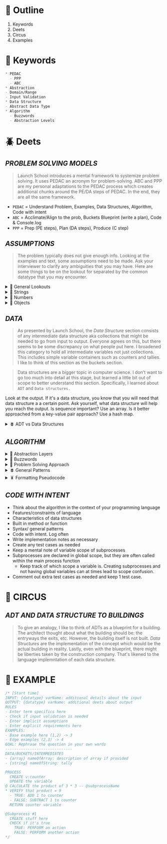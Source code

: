 <!--==================-->
# 📑 Outline
<!--==================-->
1. Keywords
2. Deets
3. Circus
4. Examples

<!--==================-->
# 🔑 Keywords
<!--==================-->
```md
* PEDAC
  - PPP
  - ABC
* Abstraction
- Domain/Range
- Input Validation
* Data Structure
- Abstract Data Type
* Algorithm
  - Buzzwords
  - Abstraction Levels
```

<!--==================-->
# 🪲 Deets
<!--==================-->
## _PROBLEM SOLVING MODELS_
> Launch School introduces a mental framework to systemize problem solving. It uses PEDAC an acronym for problem-solving. ABC and PPP are my personal adaptations to the PEDAC process which creates additional chunks around the PE/DA steps of PEDAC. In the end, they are all the same framework.
<!--~~~~~~~~~~~~~~~~~~-->

- `PEDAC` = Understand Problem, Examples, Data Structures, Algorithm, Code with intent
- `ABC` =  Acclimate/Align to the prob, Buckets Blueprint (write a plan), Code & Console.log
- `PPP` = Prep (PE steps), Plan (DA steps), Produce (C step)

## _ASSUMPTIONS_
> The problem typically does not give enough info. Looking at the examples and text, some assumptions need to be made. Ask your interviewer to clarify any ambiguities that you may have. Here are some things to be on the lookout for separated by the common datatype that you may encounter.
<!--~~~~~~~~~~~~~~~~~~-->

<details> <summary>🐝 General Lookouts</summary>

- Lower/Upper Bounds of Values
  * `Domain`: Possible input values
  * `Range`: Possible output values
  - Use interval notation from mathematics [exclusive] and (inclusive) to specify possible values
- Input Validation
  - Can we assume that the input is always a certain data type?
    - If we can assume the data type, can we assume that within that data type, it won't be a weird value such as `0, -0, <0, '', []`?
- Term Definitions
  - Examples: word, palindrome,adjacent, consecutive, etc
</details> <!---------------------->

<details> <summary>🐝 Strings</summary>

- Empty String
- Case Sensitivity
- Valid Values
- Alphabetical (a-z)
- Whitespace (space, new-line break, tab stop)
- Digits (0-9)
- Punctuation (.?!,;)
- Special characters (#$%)
</details> <!---------------------->

<details> <summary>🐝 Numbers</summary>

- Integer or Float?
- +/- 0
- Negative numbers
- NaN, +/- Infinity
- Precision: Rounding
- If the answer is a float, should the output be rounded to the tenth place? Hundreth?_
  - Float rounding error. There can't be a perfect representation of certain decimal based numbers using binary
</details> <!---------------------->

<details> <summary>🐝 Objects</summary>

- Return same input object ref or new obj ref?
</details>

## _DATA_
> As presented by Launch School, the *Data Structure* section consists of any intermediate data structure aka collections that might be needed to go from input to output. Everyone agrees on this, but there seems to be some discrepancy on what people put here. I broadened this category to hold all intermediate variables not just collections. This includes simple variable containers such as counters and tallies. I like to think of this section as the buckets section.

> Data structures are a bigger topic in computer science. I don't want to go too much into detail at this stage, but learned a little bit out of scope to better understand this section. Specifically, I learned about `ADT` and `Data structures.`
<!--~~~~~~~~~~~~~~~~~~-->

Look at the output. If it's a data structure, you know that you will need that data structure a a certain point. Ask yourself, what data structure will help you reach the output. Is sequence important? Use an array. Is it better approached from a key-value pair approach? Use a hash map.


<details> <summary>🪰 ADT vs Data Structures</summary>

- `Abstract Data Type(ADT)` = Conceptual model of the expected operations and possible values of a data type. It's told from the point of view of the user. The ('what') a datatype should do and not how it's implemented
  - Lists (Sequence), Dictionary (Key value), Stack, Queue, Graph, Tree, Set
- `Data Structure` = The how a ADT gets implemented in the real world. From the point of view of the implementer
  - Static Arrays, Dynamic Arrays, Linked List, Hash Map, Adjacency List
</details> <!---------------------->

## _ALGORITHM_
<details><summary>🐝 Abstraction Layers</summary>

> Info can be broken down from more general to more specific. Start off with a bird's eye view and generally zoom into the details. There are generally 3 layers of `abstraction`. Within each layer, you wanna `decompose` and break down the steps into chunks. Make sure to keep each chunk appropriately abstracted for its layer. Stay in the top 2 layers when writing the algorithm. Don't overcrowd your algorithm with unnecessary complexity.
<!--~~~~~~~~~~~~~~~~~~-->
1. High Level Overview (ELI5)
2. Programming Speak (Language agnostic)
3. Language implementation (Language specific syntax & quirks)
</details> <!---------------------->


<details><summary>🐝 Buzzwords</summary>

> Using the right verbs can help ensure that you stay at the right abstraction layer. There are programming specific words such as loops or conditionals. There are language specific words such as when referring to a specific syntax. Use general verbs for the high level overview to ensure that you stay abstracted. Using the abstraction layers from the previous section, try to use verbs that match the appropriate abstraction level.
<!--~~~~~~~~~~~~~~~~~~-->
```yaml 🐜
# HIGH LEVEL BUZZWORDS
Variables: Create, Store
Collections: Select/Filter, Transform, Traverse/Search, Sort, Update, Remove
Loops: Repeat, Traverse/Search
Conditionals: Check, Test, Verify, Confirm
Operations: Calculate, Count, Combine
Other: Return, Output, Prompt

# MID LEVEL BUZZWORDS
Variables: Set, Get/Retrieve, Initialize
Collections: Iterate, Push, Pop, Append,
Loops: Iterate, For, While
Conditionals: If, Else if
Operations: Increment, Decrement

# LOW LEVEL BUZZWORDS
# Syntax specific words referring to specific methods/operators
Copy: Spread, concat
Variable: let, const
Looping: forEach, for..in, for..of
```
</details> <!---------------------->

<details><summary>🐝 Problem Solving Approach</summary>

> Start off with the brute-force approach if you don't see any patterns. Decompose into smaller steps and try to find any subprocesses.
<!--~~~~~~~~~~~~~~~~~~-->
- Pattern Finding
- Categorize the problem from your mental library
- Simplify the problem & solution
- Mix & Match algorithms to try to find a solution
</details> <!---------------------->

<details><summary>🪰 General Patterns</summary>

1. Brute Force
2. Decomposition: Divide and Conquer, Dynamic Programming, Branch and Bound
3. Approximation: Greedy, Heuristic Approximation
</details> <!---------------------->

<details><summary>🪳 Formatting Pseudocode</summary>

> Formatting is not a huge deal when writing the algorithm. At the same time, having a consistent way of writing the algorithm can provide a sense of consistency and comfort when confronted with a new problem.
<!--~~~~~~~~~~~~~~~~~~-->
```yaml
# VISUAL MARKERS
# Visual markers are placed in gutters
# Placed before each step
(@): subprocess at that step
(*): difficult or most important step of algorithm
(?): unsure about this step

# PREFIXES
# placed before var for additional info
# used with separator (:)
in:(name): input:(inputName)
ou:(name): output:(outputName)
i:(elem): iteration(elemName)
v:(name): variable(varName)
```
</details> <!---------------------->

## _CODE WITH INTENT_
- Think about the algorithm in the context of your programming language
- Features/constraints of language
- Characteristics of data structures
- Built in method or function
- Syntax/ general patterns
- Code with intent. Log often
- Write implementation notes as necessary
- Create any test cases as needed
- Keep a mental note of variable scope of subprocesses
- Subprocesses are declared in global scope, but they are often called within the main process function
  - Keep track of which scope a variable is. Creating subprocesses and not having global variables can at times lead to scope confusion.
- Comment out extra test cases as needed and keep 1 test case.

<!--==================-->
# 🎪 CIRCUS
<!--==================-->
## _ADT AND DATA STRUCTURE TO BUILDINGS_
> To give an analogy, I like to think of ADTs as a blueprint for a building. The architect thought about what the building should be: the entryways the exits, etc. However, the building itself is not built. *Data Structures* are the implementation of the concept which would be the actual building in reality. Lastly, even with the blueprint, there might be liberties taken by the construction company. That's likened to the language implemntation of each data structure.
<!--~~~~~~~~~~~~~~~~~~-->

<!--==================-->
# 🧪 EXAMPLE
<!--==================-->
```js
/* [Start time]
INPUT: {datatype} varName: additional details about the input
OUTPUT: {datatype} varName: additional deets about output
RULES
- Enter term specifics here
- Check if input validation is needed
- Enter implicit assumptions
- Enter explicit requirements here
EXAMPLES:
- Base example here (1,2) -> 3
- Edge examples (2,3) -> 4
GOAL: Rephrase the question in your own words
------------------------------
DATA/BUCKETS/INTERMEDIATES
- {array} nameOfArray: description of array if provided
- {string} nameOfString: tally

PROCESS
  CREATE v:counter
  UPDATE the variable
@ CALCULATE the product of 3 * 3 -- @subprocessName
* VERIFY that product = 9
  - TRUE: ADD 1 to counter
  - FALSE: SUBTRACT 1 to counter
  RETURN counter variable

@Subprocess #1
  CREATE stuff here
  CHECK if it's true
    TRUE: PERFORM an action
    FALSE: PERFORM another action
*/

```

